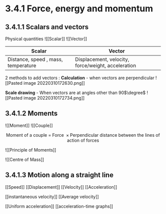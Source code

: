 # 3.4.1 Force, energy and momentum

## 3.4.1.1 Scalars and vectors
Physical quantities
![[Scalar]] 
![[Vector]]

| Scalar                              | Vector                                             |
| ----------------------------------- | -------------------------------------------------- |
| Distance, speed , mass, temperature | Displacement, velocity, force/weight, acceleration |


2 methods to add vectors :
**Calculation** - when vectors are perpendicular
![[Pasted image 20220310172630.png]]

**Scale drawing** - When vectors are at angles other than 90$\degree$
![[Pasted image 20220310172734.png]]


## 3.4.1.2 Moments
![[Moment]]
![[Couple]]

$$\text{Moment of a couple = Force } \times \text{Perpendicular distance between the lines of action of forces}$$

![[Principle of Moments]]

![[Centre of Mass]]


## 3.4.1.3 Motion along a straight line
[[Speed]]
[[Displacement]]
[[Velocity]]
[[Acceleration]]

[[instantaneous velocity]]
[[Average velocity]]

[[Uniform acceleration]]
[[acceleration-time graphs]]